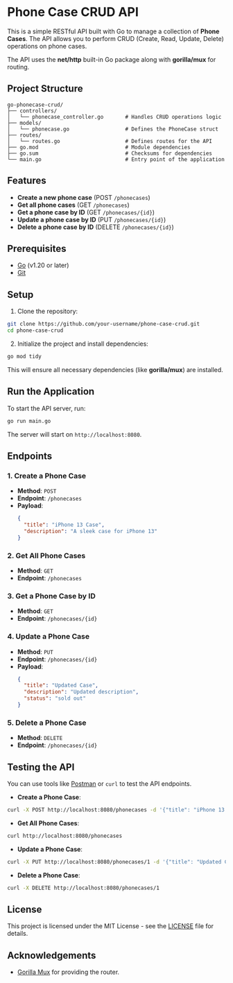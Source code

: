 
# Phone Case CRUD API

This is a simple RESTful API built with Go to manage a collection of **Phone Cases**. The API allows you to perform CRUD (Create, Read, Update, Delete) operations on phone cases. 

The API uses the **net/http** built-in Go package along with **gorilla/mux** for routing.

## Project Structure

```
go-phonecase-crud/
├── controllers/
│   └── phonecase_controller.go       # Handles CRUD operations logic
├── models/
│   └── phonecase.go                  # Defines the PhoneCase struct
├── routes/
│   └── routes.go                     # Defines routes for the API
├── go.mod                            # Module dependencies
├── go.sum                            # Checksums for dependencies
└── main.go                           # Entry point of the application
```

## Features

- **Create a new phone case** (POST `/phonecases`)
- **Get all phone cases** (GET `/phonecases`)
- **Get a phone case by ID** (GET `/phonecases/{id}`)
- **Update a phone case by ID** (PUT `/phonecases/{id}`)
- **Delete a phone case by ID** (DELETE `/phonecases/{id}`)

## Prerequisites

- [Go](https://golang.org/dl/) (v1.20 or later)
- [Git](https://git-scm.com/)

## Setup

1. Clone the repository:

```bash
git clone https://github.com/your-username/phone-case-crud.git
cd phone-case-crud
```

2. Initialize the project and install dependencies:

```bash
go mod tidy
```

This will ensure all necessary dependencies (like **gorilla/mux**) are installed.

## Run the Application

To start the API server, run:

```bash
go run main.go
```

The server will start on `http://localhost:8080`.

## Endpoints

### 1. **Create a Phone Case**
   - **Method**: `POST`
   - **Endpoint**: `/phonecases`
   - **Payload**:
     ```json
     {
       "title": "iPhone 13 Case",
       "description": "A sleek case for iPhone 13"
     }
     ```

### 2. **Get All Phone Cases**
   - **Method**: `GET`
   - **Endpoint**: `/phonecases`

### 3. **Get a Phone Case by ID**
   - **Method**: `GET`
   - **Endpoint**: `/phonecases/{id}`

### 4. **Update a Phone Case**
   - **Method**: `PUT`
   - **Endpoint**: `/phonecases/{id}`
   - **Payload**:
     ```json
     {
       "title": "Updated Case",
       "description": "Updated description",
       "status": "sold out"
     }
     ```

### 5. **Delete a Phone Case**
   - **Method**: `DELETE`
   - **Endpoint**: `/phonecases/{id}`

## Testing the API

You can use tools like [Postman](https://www.postman.com/) or `curl` to test the API endpoints.

- **Create a Phone Case**:

```bash
curl -X POST http://localhost:8080/phonecases -d '{"title": "iPhone 13 Case", "description": "A sleek case for iPhone 13"}' -H "Content-Type: application/json"
```

- **Get All Phone Cases**:

```bash
curl http://localhost:8080/phonecases
```

- **Update a Phone Case**:

```bash
curl -X PUT http://localhost:8080/phonecases/1 -d '{"title": "Updated Case", "description": "Updated description", "status": "sold out"}' -H "Content-Type: application/json"
```

- **Delete a Phone Case**:

```bash
curl -X DELETE http://localhost:8080/phonecases/1
```

## License

This project is licensed under the MIT License - see the [LICENSE](LICENSE) file for details.

## Acknowledgements

- [Gorilla Mux](https://github.com/gorilla/mux) for providing the router.
